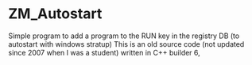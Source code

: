 # ZM_Autostart
Simple program to add a program to the RUN key in the registry DB (to autostart with windows stratup)
This is an old source code (not updated since 2007 when I was a student) written in C++ builder 6,
